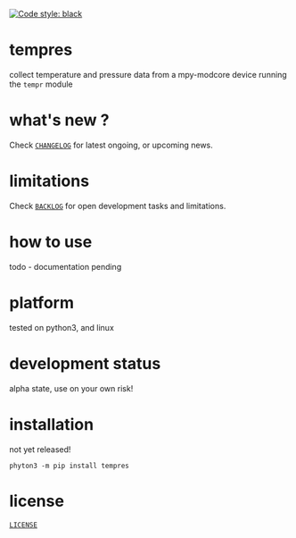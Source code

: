 [![Code style: black](https://img.shields.io/badge/code%20style-black-000000.svg)](https://github.com/psf/black)

# tempres 

collect temperature and pressure data from a mpy-modcore device
running the `tempr` module


# what's new ?

Check
[`CHANGELOG`](https://github.com/kr-g/tempres/blob/main/CHANGELOG.md)
for latest ongoing, or upcoming news.


# limitations

Check 
[`BACKLOG`](https://github.com/kr-g/tempres/blob/main/BACKLOG.md)
for open development tasks and limitations.


# how to use

todo - documentation pending


# platform

tested on python3, and linux


# development status

alpha state, use on your own risk!


# installation

not yet released!

    phyton3 -m pip install tempres
    

# license

[`LICENSE`](https://github.com/kr-g/tempres/blob/main/LICENSE.md)

